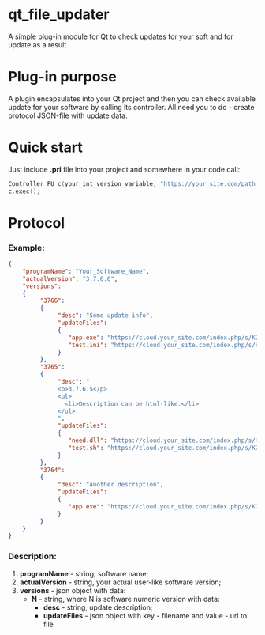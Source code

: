 # qt_file_updater
A simple plug-in module for Qt to check updates for your soft and for update as a result

# Plug-in purpose
A plugin encapsulates into your Qt project and then you can check available update for your software by calling its controller. All need you to do - create protocol JSON-file with update data.

# Quick start
Just include **.pri** file into your project and somewhere in your code call:

```c++
Controller_FU c(your_int_version_variable, "https://your_site.com/path_to_update_file");
c.exec();
```

# Protocol

### Example:

```json
{
    "programName": "Your_Software_Name",
    "actualVersion": "3.7.6.6",
    "versions":
    {
         "3766":
         {
              "desc": "Some update info",
              "updateFiles":
              {
                 "app.exe": "https://cloud.your_site.com/index.php/s/K2Tbejh54fvsEVdJI/download",
                 "test.ini": "https://cloud.your_site.com/index.php/s/K2Tbehgj7fs675fj/download"
              }
         },
         "3765":
         {
              "desc": "
              <p>3.7.6.5</p>
              <ul>
                <li>Description can be html-like.</li>
              </ul>
              ",
              "updateFiles":
              {
                 "need.dll": "https://cloud.your_site.com/index.php/s/K2Tbejh54fvsEVdJI/download",
                 "test.sh": "https://cloud.your_site.com/index.php/s/K2Tbejhf88vsEVdJI/download"
              }
         },
         "3764":
         {
              "desc": "Another description",
              "updateFiles":
              {
                 "app.exe": "https://cloud.your_site.com/index.php/s/K2Tbejh54fvsEVdJI/download"
              }
         }
    }
}
```

### Description:


1. **programName** - string, software name;
2. **actualVersion** - string, your actual user-like software version;
3. **versions** - json object with data:
   - **N** - string, where N is software numeric version with data:
     - **desc** - string, update description;
     - **updateFiles** - json object with key - filename and value - url to file
